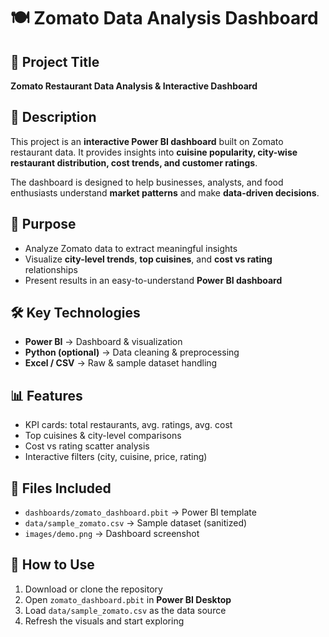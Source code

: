 # 🍽️ Zomato Data Analysis Dashboard  

## 📌 Project Title  
**Zomato Restaurant Data Analysis & Interactive Dashboard**  

## 📖 Description  
This project is an **interactive Power BI dashboard** built on Zomato restaurant data. It provides insights into **cuisine popularity, city-wise restaurant distribution, cost trends, and customer ratings**.  

The dashboard is designed to help businesses, analysts, and food enthusiasts understand **market patterns** and make **data-driven decisions**.  

## 🎯 Purpose  
- Analyze Zomato data to extract meaningful insights  
- Visualize **city-level trends**, **top cuisines**, and **cost vs rating** relationships  
- Present results in an easy-to-understand **Power BI dashboard**  

## 🛠️ Key Technologies  
- **Power BI** → Dashboard & visualization  
- **Python (optional)** → Data cleaning & preprocessing  
- **Excel / CSV** → Raw & sample dataset handling  

## 📊 Features  
- KPI cards: total restaurants, avg. ratings, avg. cost  
- Top cuisines & city-level comparisons  
- Cost vs rating scatter analysis  
- Interactive filters (city, cuisine, price, rating)  

## 📂 Files Included  
- `dashboards/zomato_dashboard.pbit` → Power BI template  
- `data/sample_zomato.csv` → Sample dataset (sanitized)  
- `images/demo.png` → Dashboard screenshot  

## 🚀 How to Use  
1. Download or clone the repository  
2. Open `zomato_dashboard.pbit` in **Power BI Desktop**  
3. Load `data/sample_zomato.csv` as the data source  
4. Refresh the visuals and start exploring   

